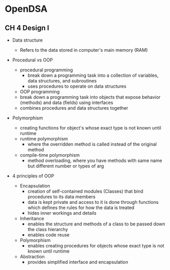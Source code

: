 # OpenDSA

## CH 4 Design I

- Data structure
  - Refers to the data stored in computer's main memory (RAM)

- Procedural vs OOP
  - procedural programming 
    -  break down a programming task into a collection of variables, data structures, and subroutines
    -  uses procedures to operate on data structures
  -  OOP programming
    -   break down a programming task into objects that expose behavior (methods) and data (fields) using interfaces
    -   combines procedures and data structures together

- Polymorphism
  - creating functions for object's whose exact type is not known until runtime
  - runtime polymorphism
    - where the overridden method is called instead of the original method
  - compile-time polymorphism
    - method overloading, where you have methods with same name but different number or types of arg 

- 4 principles of OOP
  - Encapsulation
    - creation of self-contained modules (Classes) that bind procedures to its data members
    - data is kept private and access to it is done through functions which defines the rules for how the data is treated 
    - hides inner workings and details
  - Inheritance
    - enables the structure and methods of a class to be passed down the class hierarchy
    - enables code reuse
  - Polymorphism
    - enables creating procedures for objects whose exact type is not known until runtime 
  - Abstraction
    - provides simplified interface and encapsulation
